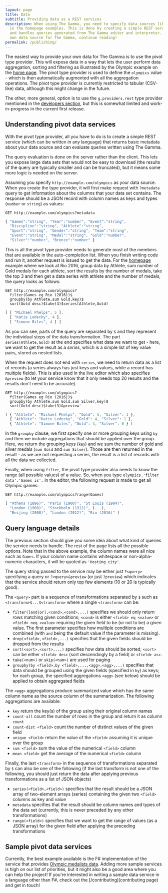 ```yaml
---
layout: page
title: Data
subtitle: Providing data as a REST services
description: When using The Gamma, you need to specify data sources like the 'olympics' value used 
  in the homepage examples. This is done by creating a simple REST service that provides the data
  and handles queries generated from The Gamma editor and interpreter. If you want to build your
  own data source for The Gamma, continue reading!
permalink: /publishing/
---
```


The easiest way to provide your own data for The Gamma is to use the pivot type provider.
This will expose data in a way that lets the user perform data aggregation, sorting and filtering
as illustrated by the Olympic example on the [home page](/). The pivot type provider is used to
define the `olympics` value - which is then automatically augmented with all the aggregation 
operations. The pivot type provider is currently restricted to tabular (CSV-like) data,
although this might change in the future.

The other, more general, option is to use the `g.providers.rest` type provider mentioned in the
[developers section](/developers), but this is somewhat limited and work-in-progress in the 
current first release.

## Understanding pivot data services

With the pivot type provider, all you have to do is to create a simple REST service (which can 
be written in any language) that returns basic metadata about your data source and can evaluate
queries written using The Gamma.

The query evaluation is done on the server rather than the client. This lets you expose large
data sets that would not be easy to download (the results of the query are typically smaller and
can be truncated), but it means some more logic is needed on the server.

Assuming you specify `http://example.com/olympics` as your data source. When you create the type
provider, it will first make request with `?metadata` query to get information about the columns
that your data set contains. The response should be a JSON record with column names as keys and
types (`number` or `string`) as values:

```
GET http://example.com/olympics?metadata
```

```js
{ "Games":"string", "Year":"number", "Event":"string",
  "Discipline":"string", "Athlete":"string", 
  "Sport":"string", "Gender":"string", "Team":"string",
  "Event":"string", "Medal":"string", "Gold":"number",
  "Silver":"number", "Bronze":"number" }
```

This is all the pivot type provider needs to generate most of the members that are available
in the auto-completion list. When you finish writing code and run it, another request is issued
to get the data. For the [homepage](/) example where we look at Rio 2016, group data by Athlete,
sum number of Gold medals for each athlete, sort the results by the number of medals, take the top
3 and then get a data series with athlete and the number of medals, the query looks as follows:

```
GET http://example.com/olympics?
  filter(Games eq Rio (2016))$
  groupby(by Athlete,sum Gold,key)$
  sort(Gold desc)$take(3)$series(Athlete,Gold)
```  

```js
[ [ "Michael Phelps", 5 ], 
  [ "Katie Ledecky", 4 ], 
  [ "Simone Biles", 4 ] ]
```

As you can see, parts of the query are separated by `$` and they represent the individual steps
of the data transformation. The part `series(Athlete,Gold)` at the end specifies what data we
want to get - here, we want to get the result as a _series_, which is a simple list of key value
pairs, stored as nested lists.

When the request does not end with `series`, we need to return data as a list of records (a series
always has just keys and values, while a record has multiple fields). This is also used in the live
editor which also specifies `&preview` (to let your service know that it only needs top 20 results
and the results don't need to be accurate).

```
GET http://example.com/olympics?
  filter(Games eq Rio (2016))$
  groupby(by Athlete,sum Gold,sum Silver,key)$
  sort(Gold desc)$take(3)&preview`
```

```js
[ { "Athlete": "Michael Phelps", "Gold": 5, "Silver": 1 }, 
  { "Athlete": "Katie Ledecky", "Gold": 4, "Silver": 1 }, 
  { "Athlete": "Simone Biles", "Gold": 4, "Silver": 0 } ]
```

In the `groupby` clause, we first specify one or more grouping keys using `by` and then we include
aggregations that should be applied over the group. Here, we return the grouping keys (`key`) and
we sum the number of gold and silver medals (`sum Gold` and `sum Silver`). Those are then returned
in the result - as we are not requesting a series, the result is a list of records with all the 
data we collected.

Finally, when using `filter`, the pivot type provider also needs to know the range (all possible 
values) of a value. So, when you type `olympics.'filter data'.'Games is'.` in the editor, the 
following request is made to get all Olympic games:

```
GET http://example.com/olympics?range(Games)
```

```js
[ "Athens (1896)", "Paris (1900)", "St Louis (1904)", 
  "London (1908)", "Stockholm (1912)", (...), 
  "Beijing (2008)", "London (2012)", "Rio (2016)" ]
```

## Query language details

The previous section should give you some idea about what kind of queries the service needs to
handle. The rest of the page lists all the possible options. Note that in the above example, the
column names were all nice such as `Games`. If your column name contains whitespace or 
non-alpha-numeric characters, it will be quoted as `'Hosting city'`. 

The query string passed to the service may be either just `?<query>` specifying a query or
`?<query>&preview` (or just `?preview`) which indicates that the service should return only 
top few elements (10 or 20 is typically good).

The `<query>` part is a sequence of transformations separated by `$` such as
`<transform>$...$<transform>` where a single `<transform>` can be:

 - `filter([and|or],<cond>,<cond>,...)` specifies we should only return rows matching given conditions;
   `<cond>` is either `<field> eq <value>` or `<field> neq <value>` requiring the given field
   to be (or not to be) a given value. The first parameter specifies how multiple conditions are
   combined (with `and` being the default value if the parameter is missing).
 - `drop(<field>,<field>,...)` specifies that the given fields should be dropped from the results
 - `sort(<sort>,<sort>,...)` specifies how data should be sorted; `<sort>` can be either
   `<field> desc` (sort descendingly by a field) or `<field> asc`.
 - `take(<num>)` or `skip(<num>)` are used for paging
 - `groupby(by <field>,by <field>,...,<agg>,<agg>,...)` specifies that data should be grouped 
   using the given fields (specified in `by`) as keys; for each group, the specified aggregations
   `<agg>` (see below) should be applied to obtain aggregated fields

The `<agg>` aggregations produce summarized value which has the same column name as the source
column of the summarization. The following aggregations are available:

  - `key` return the key(s) of the group using their original column names
  - `count-all` count the number of rows in the group and return it as column `count`
  - `count-dist <field>` count the number of distinct values of the given field
  - `unique <field>` return the value of the `<field>` assuming it is unique over the group
  - `sum <field>` sum the value of the numerical `<field>` column
  - `mean <field>` get the average of the numerical `<field>` column

Finally, the last `<transform>` in the sequence of transformations separated by `$` can also be
one of the following (if the last transform is not one of the following, you should just return
the data after applying previous transformations as a list of JSON objects)

 - `series(<field>,<field>)` specifies that the result should be a JSON array of two-element 
    arrays (series) containing the given two `<field>` columns as key and value 
 - `metadata` specifies that the result should be column names and types of the data set
   (currently, this is never preceded by any other transformations)
 - `range(<field>)` specifies that we want to get the range of values (as a JSON array)
   for the given field after applying the preceding transformations

## Sample pivot data services

Currently, the best example available is the F# implementation of the service that provides
[Olympic medalists data](https://github.com/the-gamma/thegamma-services/blob/master/src/pdata/server.fsx).
Adding more sample services is high on our list of priorities, but it might also be a good
area where you can help the project! If you're interested in writing a sample data service in 
a language other than F#, check out the [/contributing](contributing page) and get in touch!
